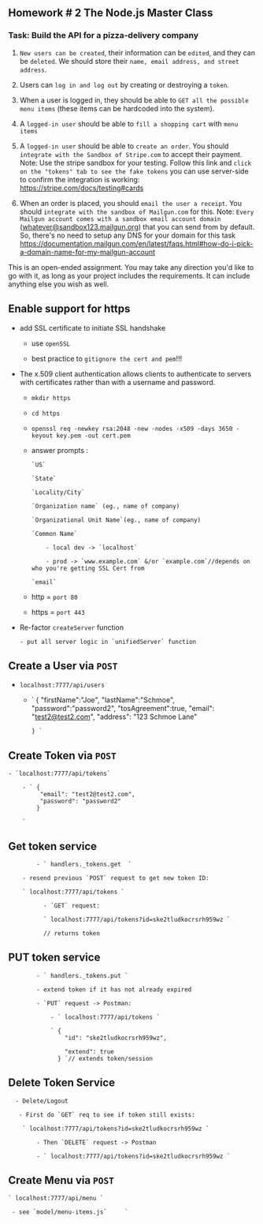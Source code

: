## Homework # 2 The Node.js Master Class

### Task: Build the API for a pizza-delivery company

1. `New users can be created`, their information can be `edited`, and they can be `deleted`. We should store their `name, email address, and street address`.

2. Users can `log in and log out` by creating or destroying a `token`.

3. When a user is logged in, they should be able to `GET all the possible menu items` (these items can be hardcoded into the system).

4. A `logged-in user` should be able to `fill a shopping cart` with `menu items`

5. A `logged-in user` should be able to `create an order`. You should `integrate with the Sandbox of Stripe.com` to accept their payment. Note: Use the stripe sandbox for your testing. Follow this link and `click on the "tokens" tab to see the fake tokens` you can use server-side to confirm the integration is working: https://stripe.com/docs/testing#cards

6. When an order is placed, you should `email the user a receipt`. You should `integrate with the sandbox of Mailgun.com` for this. Note: `Every Mailgun account comes with a sandbox email account domain` (whatever@sandbox123.mailgun.org) that you can send from by default. So, there's no need to setup any DNS for your domain for this task https://documentation.mailgun.com/en/latest/faqs.html#how-do-i-pick-a-domain-name-for-my-mailgun-account

This is an open-ended assignment. You may take any direction you'd like to go with it, as long as your project includes the requirements. It can include anything else you wish as well.

## Enable support for https

  - add SSL certificate to initiate SSL handshake

      - use `openSSL`

      -  best practice to `gitignore the cert and pem`!!!


  - The x.509 client authentication allows clients to authenticate to servers with certificates rather than with a username and password.

     - ` mkdir https `

     - ` cd https `

     - ` openssl req -newkey rsa:2048 -new -nodes -x509 -days 3650 -keyout key.pem -out cert.pem
    `


      - answer prompts :

            `US`

            `State`

            `Locality/City`

            `Organization name` (eg., name of company)

            `Organizational Unit Name`(eg., name of company)

            `Common Name`

                - local dev -> `localhost`

                - prod -> `www.example.com` &/or `example.com`//depends on who you're getting SSL Cert from

            `email`

      - http = `port 80`

      - https = `port 443`


  - Re-factor `createServer` function

        - put all server logic in `unifiedServer` function

## Create a User via `POST`

  - `localhost:7777/api/users`

      - ` {
            "firstName":"Joe",
            "lastName":"Schmoe",
            "password":"password2",
            "tosAgreement":true,
            "email": "test2@test2.com",
            "address": "123 Schmoe Lane"

            } `

## Create Token via `POST`

    - `localhost:7777/api/tokens`

        - ` {
             "email": "test2@test2.com",
             "password": "password2"
            }

        `

## Get token service

            - ` handlers._tokens.get  `

        - resend previous `POST` request to get new token ID:

        ` localhost:7777/api/tokens `

              - `GET` request:

              ` localhost:7777/api/tokens?id=ske2tludkocrsrh959wz `

              // returns token


## PUT token service

            - ` handlers._tokens.put `

            - extend token if it has not already expired

            - `PUT` request -> Postman:

                - ` localhost:7777/api/tokens `

                ` {
                    "id": "ske2tludkocrsrh959wz",

                    "extend": true
                  } `// extends token/session
## Delete Token Service


      - Delete/Logout

       - First do `GET` req to see if token still exists:

        ` localhost:7777/api/tokens?id=ske2tludkocrsrh959wz `

            - Then `DELETE` request -> Postman

            - ` localhost:7777/api/tokens?id=ske2tludkocrsrh959wz `


## Create Menu via `POST`


    ` localhost:7777/api/menu `

     - see `model/menu-items.js`     `
